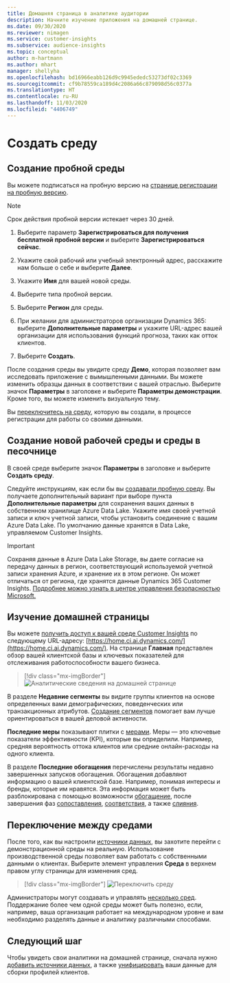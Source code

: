 ```yaml
---
title: Домашняя страница в аналитике аудитории
description: Начните изучение приложения на домашней странице.
ms.date: 09/30/2020
ms.reviewer: nimagen
ms.service: customer-insights
ms.subservice: audience-insights
ms.topic: conceptual
author: m-hartmann
ms.author: mhart
manager: shellyha
ms.openlocfilehash: bd16966eabb126d9c9945ededc53273df02c3369
ms.sourcegitcommit: cf9b78559ca189d4c2086a66c879098d56c0377a
ms.translationtype: HT
ms.contentlocale: ru-RU
ms.lasthandoff: 11/03/2020
ms.locfileid: "4406749"
---
```

# <a name="create-a-new-environment"></a>Создать среду

## <a name="create-a-trial-environment"></a>Создание пробной среды

Вы можете подписаться на пробную версию на [странице регистрации на пробную версию](https://dynamics.microsoft.com/get-started/free-trial/?appname=customerinsights). 

> [!NOTE]
> Срок действия пробной версии истекает через 30 дней.

1. Выберите параметр **Зарегистрироваться для получения бесплатной пробной версии** и выберите **Зарегистрироваться сейчас**.

1. Укажите свой рабочий или учебный электронный адрес, расскажите нам больше о себе и выберите **Далее**.

1. Укажите **Имя** для вашей новой среды. 

1. Выберите типа пробной версии.

1. Выберите **Регион** для среды.

1. При желании для администраторов организации Dynamics 365: выберите **Дополнительные параметры** и укажите URL-адрес вашей организации для использования функций прогноза, таких как отток клиентов.

1. Выберите **Создать**. 

После создания среды вы увидите среду **Демо**, которая позволяет вам исследовать приложение с вымышленными данными. Вы можете изменить образцы данных в соответствии с вашей отраслью. Выберите значок **Параметры** в заголовке и выберите **Параметры демонстрации**. Кроме того, вы можете изменить визуальную тему. 

Вы [переключитесь на среду](#change-between-environments), которую вы создали, в процессе регистрации для работы со своими данными.

## <a name="create-a-new-production-or-sandbox-environment"></a>Создание новой рабочей среды и среды в песочнице

В своей среде выберите значок **Параметры** в заголовке и выберите **Создать среду**.

Следуйте инструкциям, как если бы вы [создавали пробную среду](#create-a-trial-environment). Вы получаете дополнительный вариант при выборе пункта **Дополнительные параметры** для сохранения ваших данных в собственном хранилище Azure Data Lake. Укажите имя своей учетной записи и ключ учетной записи, чтобы установить соединение с вашим Azure Data Lake. По умолчанию данные хранятся в Data Lake, управляемом Customer Insights.

> [!IMPORTANT]
> Сохраняя данные в Azure Data Lake Storage, вы даете согласие на передачу данных в регион, соответствующий используемой учетной записи хранения Azure, и хранение их в этом регионе. Он может отличаться от региона, где хранятся данные Dynamics 365 Customer Insights. [Подробнее можно узнать в центре управления безопасностью Microsoft.](https://www.microsoft.com/trust-center)

## <a name="explore-the-home-page"></a>Изучение домашней страницы

Вы можете [получить доступ к вашей среде Customer Insights](https://home.ci.ai.dynamics.com/) по следующему URL-адресу: [https://home.ci.ai.dynamics.com/](https://home.ci.ai.dynamics.com/).
На странице **Главная** представлен обзор вашей клиентской базы и ключевых показателей для отслеживания работоспособности вашего бизнеса.

> [!div class="mx-imgBorder"] 
> ![Аналитические сведения на домашней странице](media/home-page-insights.png "Аналитические сведения на домашней странице")

В разделе **Недавние сегменты** вы видите группы клиентов на основе определенных вами демографических, поведенческих или транзакционных атрибутов. [Создание сегментов](segments.md) помогает вам лучше ориентироваться в вашей деловой активности.

**Последние меры** показывают плитки с [мерами](measures.md). Меры — это ключевые показатели эффективности (KPI), которые вы определили. Например, средняя вероятность оттока клиентов или средние онлайн-расходы на одного клиента.

В разделе **Последние обогащения** перечислены результаты недавно завершенных запусков обогащения. Обогащения добавляют информацию о вашей клиентской базе. Например, понимая интересы и бренды, которые им нравятся. Эта информация может быть разблокирована с помощью возможности [обогащение](enrichment-microsoft-graph.md), после завершения фаз [сопоставления](map-entities.md), [соответствия](match-entities.md), а также [слияния](merge-entities.md).

## <a name="change-between-environments"></a>Переключение между средами

После того, как вы настроили [источники данных](data-sources.md), вы захотите перейти с демонстрационной среды на реальную. Использование производственной среды позволяет вам работать с собственными данными о клиентах. Выберите элемент управления **Среда** в верхнем правом углу страницы для изменения сред.

> [!div class="mx-imgBorder"] 
> ![Переключить среду](media/home-page-environment-switcher.png "Переключить среду")

Администраторы могут создавать и управлять [несколько сред](manage-environments.md). Поддержание более чем одной среды может быть полезно, если, например, ваша организация работает на международном уровне и вам необходимо разделять данные и аналитику различными способами.

## <a name="next-step"></a>Следующий шаг

Чтобы увидеть свои аналитики на домашней странице, сначала нужно [добавить источники данных](data-sources.md), а также [унифицировать](data-unification.md) ваши данные для сборки профилей клиентов.
